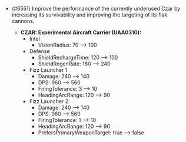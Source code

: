 - (#6551) Improve the performance of the currently underused Czar by increasing its survivability and improving the targeting of its flak cannons.

  - **CZAR: Experimental Aircraft Carrier (UAA0310):**
    - Intel  
      - VisionRadius: 70 --> 100
    - Defense
      - ShieldRechargeTime: 120 --> 100
      - ShieldRegenRate: 180 --> 240
    - Fizz Launcher 1
      - Damage: 240 --> 140
      - DPS: 960 --> 560
      - FiringTolerance: 3 --> 10
      - HeadingArcRange: 120 --> 90
    - Fizz Launcher 2
      - Damage: 240 --> 140
      - DPS: 960 --> 560
      - FiringTolerance: 1 --> 10
      - HeadingArcRange: 120 --> 90
      - PrefersPrimaryWeaponTarget: true --> false

